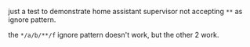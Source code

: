 just a test to demonstrate home assistant supervisor not accepting `**` as ignore pattern.

the `*/a/b/**/f` ignore pattern doesn't work, but the other 2 work.
